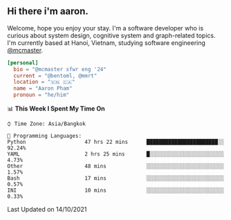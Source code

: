 <h2><b>Hi there i'm aaron. </b></h2>

Welcome, hope you enjoy your stay. I'm a software developer who is curious about system design, cognitive system and graph-related topics. I'm currently based at Hanoi, Vietnam, studying software engineering [@mcmaster](https://www.mcmaster.ca/).

```toml
[personal]
  bio = "@mcmaster sfwr eng '24"
  current = "@bentoml, @mmrt"
  location = "🇻🇳 🇨🇦"
  name = "Aaron Pham"
  pronoun = "he/him"
```
<!--<img src="https://github-readme-stats.vercel.app/api?username=aarnphm&show_icons=true&count_private=true&theme=dark" height="170"/>-->
<!--<img src="https://github-readme-stats.vercel.app/api/top-langs/?username=aarnphm&layout=compact&hide=css&theme=dark" height="170" />-->

<!--START_SECTION:waka-->
📊 **This Week I Spent My Time On** 

```text
⌚︎ Time Zone: Asia/Bangkok

💬 Programming Languages: 
Python                   47 hrs 22 mins      ███████████████████████░░   92.24% 
YAML                     2 hrs 25 mins       █░░░░░░░░░░░░░░░░░░░░░░░░   4.73% 
Other                    48 mins             ░░░░░░░░░░░░░░░░░░░░░░░░░   1.57% 
Bash                     17 mins             ░░░░░░░░░░░░░░░░░░░░░░░░░   0.57% 
INI                      10 mins             ░░░░░░░░░░░░░░░░░░░░░░░░░   0.33%

```


 Last Updated on 14/10/2021
<!--END_SECTION:waka-->
